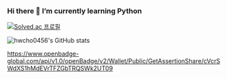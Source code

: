 

<!--
**hwcho0456/hwcho0456** is a ✨ _special_ ✨ repository because its `README.md` (this file) appears on your GitHub profile.

Here are some ideas to get you started:

- 🔭 I’m currently working on ...
- 
- 👯 I’m looking to collaborate on ...
- 🤔 I’m looking for help with ...
- 💬 Ask me about ...
- 📫 How to reach me: ...
- 😄 Pronouns: ...https://github.com/hwcho0456/hwcho0456/blob/main/README.md
- ⚡ Fun fact: ...
-->
### Hi there 👋 I’m currently learning Python
[![Solved.ac 프로필](http://mazassumnida.wtf/api/generate_badge?boj=hwcho123)](https://solved.ac/hwcho123)

![hwcho0456's GitHub stats](https://github-readme-stats.vercel.app/api?username=hwcho0456&count_private=true)

https://www.openbadge-global.com/api/v1.0/openBadge/v2/Wallet/Public/GetAssertionShare/cVcrSWdXS1hMdEVrTFZGbTRQSWk2UT09
